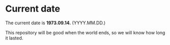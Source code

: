 # Current date

The current date is **1973.09.14.** (YYYY.MM.DD.)

This repository will be good when the world ends, so we will know how long it lasted.